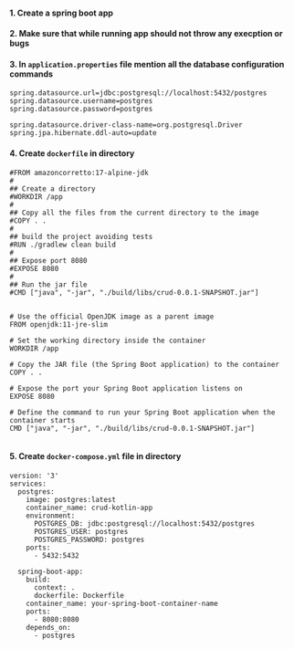 #### 1. Create a spring boot app
#### 2. Make sure that while running app should not throw any execption or bugs
#### 3. In ```application.properties``` file mention all the database configuration commands
```
spring.datasource.url=jdbc:postgresql://localhost:5432/postgres
spring.datasource.username=postgres
spring.datasource.password=postgres

spring.datasource.driver-class-name=org.postgresql.Driver
spring.jpa.hibernate.ddl-auto=update
```

#### 4. Create ```dockerfile``` in directory
```docker
#FROM amazoncorretto:17-alpine-jdk
#
## Create a directory
#WORKDIR /app
#
## Copy all the files from the current directory to the image
#COPY . .
#
## build the project avoiding tests
#RUN ./gradlew clean build
#
## Expose port 8080
#EXPOSE 8080
#
## Run the jar file
#CMD ["java", "-jar", "./build/libs/crud-0.0.1-SNAPSHOT.jar"]


# Use the official OpenJDK image as a parent image
FROM openjdk:11-jre-slim

# Set the working directory inside the container
WORKDIR /app

# Copy the JAR file (the Spring Boot application) to the container
COPY . .

# Expose the port your Spring Boot application listens on
EXPOSE 8080

# Define the command to run your Spring Boot application when the container starts
CMD ["java", "-jar", "./build/libs/crud-0.0.1-SNAPSHOT.jar"]


```

#### 5. Create ```docker-compose.yml``` file in directory
```docker
version: '3'
services:
  postgres:
    image: postgres:latest
    container_name: crud-kotlin-app
    environment:
      POSTGRES_DB: jdbc:postgresql://localhost:5432/postgres
      POSTGRES_USER: postgres
      POSTGRES_PASSWORD: postgres
    ports:
      - 5432:5432

  spring-boot-app:
    build:
      context: .
      dockerfile: Dockerfile
    container_name: your-spring-boot-container-name
    ports:
      - 8080:8080
    depends_on:
      - postgres

```
